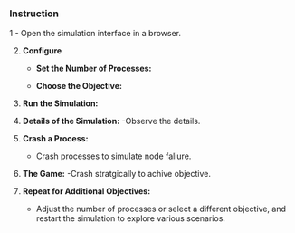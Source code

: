 
### Instruction

1  - Open the simulation interface in a browser.

2. **Configure**
   - **Set the Number of Processes:**
    
   - **Choose the Objective:**
     

3. **Run the Simulation:**
  

4. **Details of the Simulation:**
   -Observe the details.
   
6. **Crash a Process:**
   - Crash processes to simulate node faliure.

7. **The Game:**
   -Crash stratgically to achive objective.
   
9. **Repeat for Additional Objectives:**
   - Adjust the number of processes or select a different objective, and restart the simulation to explore various scenarios.
